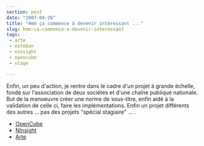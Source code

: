 ```yaml
---
section: post
date: "2007-04-26"
title: "Hmm ça commence à devenir intéressant ..."
slug: hmm-ca-commence-a-devenir-interessant
tags:
 - arte
 - esteban
 - ninsight
 - opencube
 - stage

---
```


Enfin, un peu d'action, je rentre dans le cadre d'un projet à grande échelle, fondé sur l'association de deux sociétés et d'une chaîne publique nationale. But de la manoeuvre créer une norme de sous-titre, enfin aidé à la validation de celle ci, faire les implémentations. Enfin un projet différents des autres ... pas des projets "spécial stagiaire" ... .

  * [OpenCube](http://www.opencubetech.com/)
  * [NInsight](http://www.ninsight.com/)
  * [Arte](http://www.arte.tv/)
